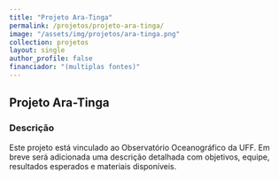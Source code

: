 ```yaml
---
title: "Projeto Ara-Tinga"
permalink: /projetos/projeto-ara-tinga/
image: "/assets/img/projetos/ara-tinga.png"
collection: projetos
layout: single
author_profile: false
financiador: "(multiplas fontes)"
---
```


## Projeto Ara-Tinga



### Descrição

Este projeto está vinculado ao Observatório Oceanográfico da UFF. Em breve será adicionada uma descrição detalhada com objetivos, equipe, resultados esperados e materiais disponíveis.
